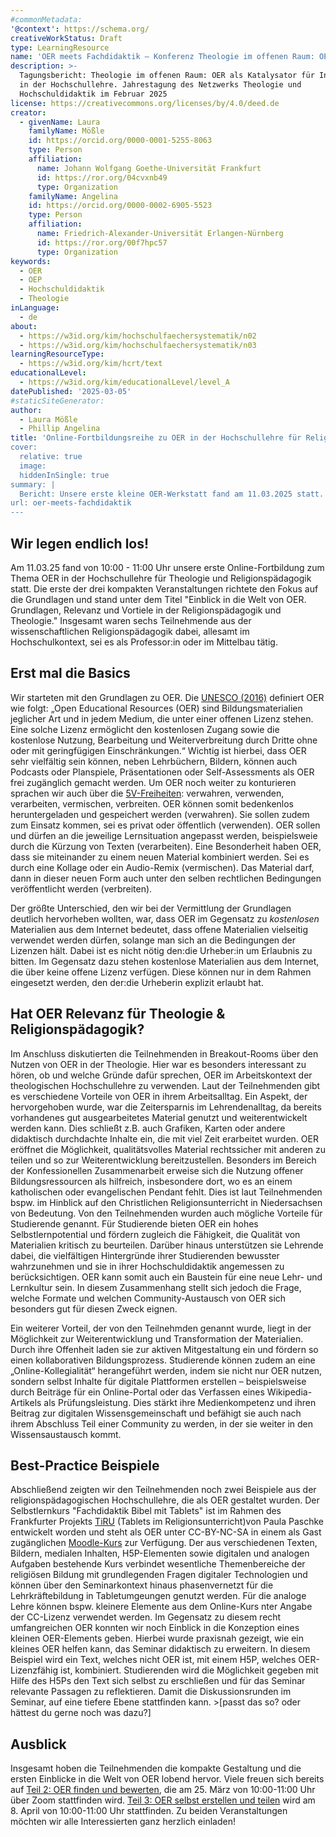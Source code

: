 ```yaml
---
#commonMetadata:
'@context': https://schema.org/
creativeWorkStatus: Draft
type: LearningResource
name: 'OER meets Fachdidaktik – Konferenz Theologie im offenen Raum: OER als Katalysator für Innovation in der Hochschullehre'
description: >-
  Tagungsbericht: Theologie im offenen Raum: OER als Katalysator für Innovation
  in der Hochschullehre. Jahrestagung des Netzwerks Theologie und
  Hochschuldidaktik im Februar 2025
license: https://creativecommons.org/licenses/by/4.0/deed.de
creator:
  - givenName: Laura
    familyName: Mößle
    id: https://orcid.org/0000-0001-5255-8063
    type: Person
    affiliation:
      name: Johann Wolfgang Goethe-Universität Frankfurt
      id: https://ror.org/04cvxnb49
      type: Organization
    familyName: Angelina
    id: https://orcid.org/0000-0002-6905-5523
    type: Person
    affiliation:
      name: Friedrich-Alexander-Universität Erlangen-Nürnberg
      id: https://ror.org/00f7hpc57
      type: Organization
keywords:
  - OER
  - OEP
  - Hochschuldidaktik
  - Theologie
inLanguage:
  - de
about:
  - https://w3id.org/kim/hochschulfaechersystematik/n02
  - https://w3id.org/kim/hochschulfaechersystematik/n03
learningResourceType:
  - https://w3id.org/kim/hcrt/text
educationalLevel:
  - https://w3id.org/kim/educationalLevel/level_A
datePublished: '2025-03-05'
#staticSiteGenerator:
author:
  - Laura Mößle
  - Phillip Angelina
title: 'Online-Fortbildungsreihe zu OER in der Hochschullehre für Religionspädagogik & Theologie"
cover:
  relative: true
  image: 
  hiddenInSingle: true
summary: |
  Bericht: Unsere erste kleine OER-Werkstatt fand am 11.03.2025 statt. In diesem Bericht geben Laura Mößle und Phillip Angelina einen Einblick in die besprochenen Themen, die Diskussionsrunden sowie Best Practice Beispiele. 
url: oer-meets-fachdidaktik
---
```



## Wir legen endlich los!
Am 11.03.25 fand von 10:00 - 11:00 Uhr unsere erste Online-Fortbildung zum Thema OER in der Hochschullehre für Theologie und Religionspädagogik statt. Die erste der drei kompakten Veranstaltungen richtete den Fokus auf die Grundlagen und stand unter dem Titel "Einblick in die Welt von OER. Grundlagen, Relevanz und Vortiele in der Religionspädagogik und Theologie."
Insgesamt waren sechs Teilnehmende aus der wissenschaftlichen Religionspädagogik dabei, allesamt im Hochschulkontext, sei es als Professor:in oder im Mittelbau tätig. 

## Erst mal die Basics
Wir starteten mit den Grundlagen zu OER. Die [UNESCO (2016)]((https://www.unesco.de/bildung/open-educational-resources)) definiert OER wie folgt: 
„Open Educational Resources (OER) sind Bildungsmaterialien jeglicher Art und in jedem Medium, die unter einer offenen Lizenz stehen. Eine solche Lizenz ermöglicht den kostenlosen Zugang sowie die kostenlose Nutzung, Bearbeitung und Weiterverbreitung durch Dritte ohne oder mit geringfügigen Einschränkungen.“ 
Wichtig ist hierbei, dass OER sehr vielfältig sein können, neben Lehrbüchern, Bildern, können auch Podcasts oder Planspiele, Präsentationen oder Self-Assessments als OER frei zugänglich gemacht werden. 
Um OER noch weiter zu konturieren sprachen wir auch über die [5V-Freiheiten](https://open-educational-resources.de/5rs-auf-deutsch/): verwahren, verwenden, verarbeiten, vermischen, verbreiten. OER können somit bedenkenlos heruntergeladen und gespeichert werden (verwahren). Sie sollen zudem zum Einsatz kommen, sei es privat oder öffentlich (verwenden). OER sollen und dürfen an die jeweilige Lernsituation angepasst werden, beispielsweie durch die Kürzung von Texten (verarbeiten). Eine Besonderheit haben OER, dass sie miteinander zu einem neuen Material kombiniert werden. Sei es durch eine Kollage oder ein Audio-Remix (vermischen). Das Material darf, dann in dieser neuen Form auch unter den selben rechtlichen Bedingungen veröffentlicht werden (verbreiten).

Der größte Unterschied, den wir bei der Vermittlung der Grundlagen deutlich hervorheben wollten, war, dass OER im Gegensatz zu *kostenlosen* Materialien aus dem Internet bedeutet, dass offene Materialien vielseitig verwendet werden dürfen, solange man sich an die Bedingungen der Lizenzen hält. Dabei ist es nicht nötig den:die Urheber:in um Erlaubnis zu bitten. Im Gegensatz dazu stehen kostenlose Materialien aus dem Internet, die über keine offene Lizenz verfügen. Diese können nur in dem Rahmen eingesetzt werden, den der:die Urheberin explizit erlaubt hat. 

## Hat OER Relevanz für Theologie & Religionspädagogik?
Im Anschluss diskutierten die Teilnehmenden in Breakout-Rooms über den Nutzen von OER in der Theologie. Hier war es besonders interessant zu hören, ob und welche Gründe dafür sprechen, OER im Arbeitskontext der theologischen Hochschullehre zu verwenden.
Laut der Teilnehmenden gibt es verschiedene Vorteile von OER in ihrem Arbeitsalltag. Ein Aspekt, der hervorgehoben wurde, war die Zeitersparnis im Lehrendenalltag, da bereits vorhandenes gut ausgearbeitetes Material genutzt und weiterentwickelt werden kann. Dies schließt z.B. auch Grafiken, Karten oder andere didaktisch durchdachte Inhalte ein, die mit viel Zeit erarbeitet wurden. OER eröffnet die Möglichkeit, qualitätsvolles Material rechtssicher mit anderen zu teilen und so zur Weiterentwicklung bereitzustellen. Besonders im Bereich der Konfessionellen Zusammenarbeit erweise sich die Nutzung offener Bildungsressourcen als hilfreich,  insbesondere dort, wo es an einem katholischen oder evangelischen Pendant fehlt. Dies ist laut Teilnehmenden bspw. im Hinblick auf den Christlichen Religionsunterricht in Niedersachsen von Bedeutung.
Von den Teilnehmenden wurden auch mögliche Vorteile für Studierende genannt. Für Studierende bieten OER ein hohes Selbstlernpotential und fördern zugleich die Fähigkeit, die Qualität von Materialien kritisch zu beurteilen. Darüber hinaus unterstützen sie Lehrende dabei, die vielfältigen Hintergründe ihrer Studierenden bewusster wahrzunehmen und sie in ihrer Hochschuldidaktik angemessen zu berücksichtigen. OER kann somit auch ein Baustein für eine neue  Lehr- und Lernkultur sein. In diesem Zusammenhang stellt sich jedoch die Frage, welche Formate und welchen Community-Austausch von OER sich besonders gut für diesen Zweck eignen.

Ein weiterer Vorteil, der von den Teilnehmden genannt wurde, liegt in der Möglichkeit zur Weiterentwicklung und Transformation der Materialien. Durch ihre Offenheit laden sie zur aktiven Mitgestaltung ein und fördern so einen kollaborativen Bildungsprozess. Studierende können zudem an eine „Online-Kollegialität“ herangeführt werden, indem sie nicht nur OER nutzen, sondern selbst Inhalte für digitale Plattformen erstellen – beispielsweise durch Beiträge für ein Online-Portal oder das Verfassen eines Wikipedia-Artikels als Prüfungsleistung. Dies stärkt ihre Medienkompetenz und ihren Beitrag zur digitalen Wissensgemeinschaft und befähigt sie auch nach ihrem Abschluss Teil einer Community zu werden, in der sie weiter in den Wissensaustausch kommt. 

## Best-Practice Beispiele
Abschließend zeigten wir den Teilnehmenden noch zwei Beispiele aus der religionspädagogischen Hochschullehre, die als OER gestaltet wurden. 
Der Selbstlernkurs "Fachdidaktik Bibel mit Tablets" ist im Rahmen des Frankfurter Projekts [TiRU](https://www.uni-frankfurt.de/133803251/Forschungsprojekte_Religionspädagogik#a_0d817d3d-60a14121) (Tablets im Religionsunterricht)von Paula Paschke entwickelt worden und steht als OER unter CC-BY-NC-SA in einem als Gast zugänglichen [Moodle-Kurs](https://moodle-connect.s.studiumdigitale.uni-frankfurt.de/moodle/course/view.php?id=39) zur Verfügung. Der aus verschiedenen Texten, Bildern, medialen Inhalten, H5P-Elementen sowie digitalen und analogen Aufgaben bestehende Kurs verbindet wesentliche Themenbereiche der religiösen Bildung mit grundlegenden Fragen digitaler Technologien und können über den Seminarkontext hinaus phasenvernetzt für die Lehrkräftebildung in Tabletumgeungen genutzt werden. Für die analoge Lehre können bspw. kleinere Elemente aus dem Online-Kurs nter Angabe der CC-Lizenz verwendet werden. 
Im Gegensatz zu diesem recht umfangreichen OER konnten wir noch Einblick in die Konzeption eines kleinen OER-Elements geben. Hierbei wurde praxisnah gezeigt, wie ein kleines OER helfen kann, das Seminar didaktisch zu erweitern. In diesem Beispiel wird ein Text, welches nicht OER ist, mit einem H5P, welches OER-Lizenzfähig ist, kombiniert. Studierenden wird die Möglichkeit gegeben mit Hilfe des H5Ps den Text sich selbst zu erschließen und für das Seminar relevante Passagen zu reflektieren. Damit die Diskussionsrunden im Seminar, auf eine tiefere Ebene stattfinden kann. >[passt das so? oder hättest du gerne noch was dazu?]

## Ausblick
Insgesamt hoben die Teilnehmenden die kompakte Gestaltung und die ersten Einblicke in die Welt von OER lobend hervor. Viele freuen sich bereits auf [Teil 2: OER finden und bewerten](https://relilab.org/oer-werkstatt-fuer-hochschulen-oer-finden-und-bewerten/), die am 25. März von 10:00-11:00 Uhr über Zoom stattfinden wird. 
[Teil 3: OER selbst erstellen und teilen](https://relilab.org/oer-werkstatt-fuer-hochschulen-oer-selbst-erstellen-und-teilen/) wird am 8. April von 10:00-11:00 Uhr stattfinden. Zu beiden Veranstaltungen möchten wir alle Interessierten ganz herzlich einladen!